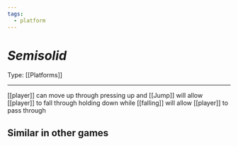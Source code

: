 ```yaml
---
tags:
  - platform
---
```

# _Semisolid_

Type: [[Platforms]]

----


[[player]] can move up through
pressing up and [[Jump]] will allow [[player]] to fall through
holding down while [[falling]] will allow [[player]] to pass through

## Similar in other games

